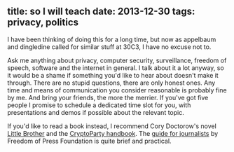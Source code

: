 title: so I will teach
date: 2013-12-30
tags: privacy, politics
----

I have been thinking of doing this for a long time, but now as appelbaum and
dingledine called for similar stuff at 30C3, I have no excuse not to.

Ask me anything about privacy, computer security, surveillance, freedom of
speech, software and the internet in general. I talk about it a lot anyway, so
it would be a shame if something you'd like to hear about doesn't make it
through. There are no stupid questions, there are only honest ones.
Any time and means of communication you consider reasonable is probably fine by
me. And bring your friends, the more the merrier. If you've got five people I
promise to schedule a dedicated time slot for you, with presentations and demos
if possible about the relevant topic.

If you'd like to read a book instead, I recommend Cory Doctorow's novel
[Little Brother](http://craphound.com/littlebrother/) and the [CryptoParty
handbook](http://mirror-de.cryptoparty.is/handbook/). The [guide for
journalists](https://pressfreedomfoundation.org/encryption-works)
by Freedom of Press Foundation is quite brief and practical.
